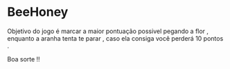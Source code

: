 # BeeHoney

Objetivo do jogo é marcar a maior pontuação possivel pegando a flor , enquanto a aranha tenta te parar , caso ela consiga você perderá 10 
pontos .

Boa sorte !!
